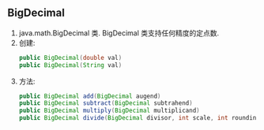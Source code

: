 ## BigDecimal

1.  java.math.BigDecimal 类. BigDecimal 类支持任何精度的定点数.
2.  创建:
    ```java
    public BigDecimal(double val)
    public BigDecimal(String val)
    ```
3.  方法:
    ```java
    public BigDecimal add(BigDecimal augend)
    public BigDecimal subtract(BigDecimal subtrahend)
    public BigDecimal multiply(BigDecimal multiplicand)
    public BigDecimal divide(BigDecimal divisor, int scale, int roundingMode)
    ```
